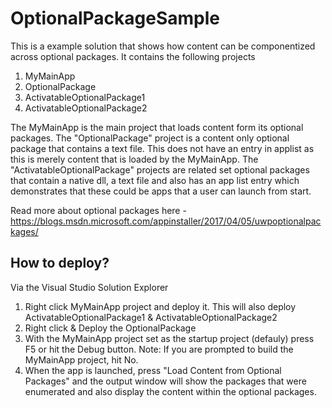 # OptionalPackageSample
This is a example solution that shows how content can be componentized across optional packages. It contains the following projects
1. MyMainApp
2. OptionalPackage
3. ActivatableOptionalPackage1
4. ActivatableOptionalPackage2

The MyMainApp is the main project that loads content form its optional packages. The "OptionalPackage" project is a content only optional package that contains a text file. This does not have an entry in applist as this is merely content that is loaded by the MyMainApp. The "ActivatableOptionalPackage" projects are related set optional packages that contain a native dll, a text file and also has an app list entry which demonstrates that these could be apps that a user can launch from start. 

Read more about optional packages here - https://blogs.msdn.microsoft.com/appinstaller/2017/04/05/uwpoptionalpackages/

## How to deploy?
Via the Visual Studio Solution Explorer

1. Right click MyMainApp project and deploy it. This will also deploy ActivatableOptionalPackage1 & ActivatableOptionalPackage2
2. Right click & Deploy the OptionalPackage
3. With the MyMainApp project set as the startup project (defauly) press F5 or hit the Debug button. 
Note: If you are prompted to build the MyMainApp project, hit No.
4. When the app is launched, press "Load Content from Optional Packages" and the output window will show the packages that were enumerated and also display the content within the optional packages.
